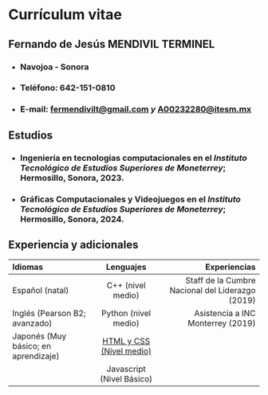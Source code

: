 # Currículum vitae

## Fernando de Jesús MENDIVIL TERMINEL
* ### Navojoa - Sonora
* ### Teléfono: 642-151-0810
* ### E-mail: fermendivilt@gmail.com *y* A00232280@itesm.mx

## Estudios
* ### **Ingeniería en tecnologías computacionales** en el *Instituto Tecnológico de Estudios Superiores de Moneterrey*; Hermosillo, Sonora, 2023.
* ### **Gráficas Computacionales y Videojuegos** en el *Instituto Tecnológico de Estudios Superiores de Moneterrey*; Hermosillo, Sonora, 2024.

## Experiencia y adicionales
Idiomas | Lenguajes | Experiencias
:------- | :---------: | ------------:
Español (natal) | C++ (nivel medio) | Staff de la Cumbre Nacional del Liderazgo (2019)
Inglés (Pearson B2; avanzado) | Python (nivel medio) | Asistencia a INC Monterrey (2019)
Japonés (Muy básico; en aprendizaje) | [HTML y CSS (Nivel medio)](https://nemospathtocebo.netlify.app) | 
| | Javascript (Nivel Básico) | 